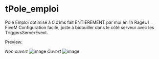 # tPole_emploi
Pôle Emploi optimisé à 0.01ms fait ENTIEREMENT par moi en 1h RageUI FiveM
Configuration facile, juste à bidouiller dans le côté serveur avec les TriggersServerEvent.

Preview:

_Non ouvert_
![image](https://user-images.githubusercontent.com/98286538/150798293-df536414-b986-44ca-b062-3360da2e9c15.png)
_Ouvert_
![image](https://user-images.githubusercontent.com/98286538/150798157-80c694cb-b3e8-4a98-b8a7-3515456c9458.png)

